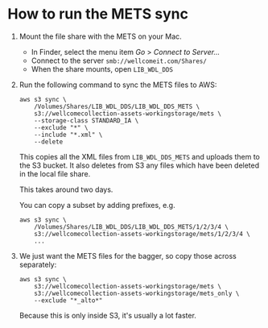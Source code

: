 # How to run the METS sync

1.  Mount the file share with the METS on your Mac.

    -   In Finder, select the menu item *Go* > *Connect to Server…*
    -   Connect to the server `smb://wellcomeit.com/Shares/`
    -   When the share mounts, open `LIB_WDL_DDS`

2.  Run the following command to sync the METS files to AWS:

    ```shell
    aws s3 sync \
        /Volumes/Shares/LIB_WDL_DDS/LIB_WDL_DDS_METS \
        s3://wellcomecollection-assets-workingstorage/mets \
        --storage-class STANDARD_IA \
        --exclude "*" \
        --include "*.xml" \
        --delete
    ```

    This copies all the XML files from `LIB_WDL_DDS_METS` and uploads them to the S3 bucket.
    It also deletes from S3 any files which have been deleted in the local file share.

    This takes around two days.

    You can copy a subset by adding prefixes, e.g.

    ```shell
    aws s3 sync \
        /Volumes/Shares/LIB_WDL_DDS/LIB_WDL_DDS_METS/1/2/3/4 \
        s3://wellcomecollection-assets-workingstorage/mets/1/2/3/4 \
        ...
    ```

3.  We just want the METS files for the bagger, so copy those across separately:

    ```shell
    aws s3 sync \
        s3://wellcomecollection-assets-workingstorage/mets \
        s3://wellcomecollection-assets-workingstorage/mets_only \
        --exclude "*_alto*"
    ```

    Because this is only inside S3, it's usually a lot faster.
